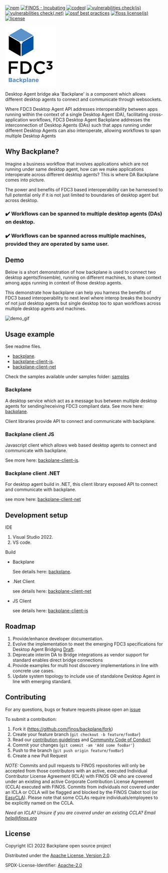 [![npm](https://img.shields.io/npm/v/@finos/fdc3-backplane-client)](https://www.npmjs.com/package/@finos/fdc3-backplane-client)
[![FINOS - Incubating](https://cdn.jsdelivr.net/gh/finos/contrib-toolbox@master/images/badge-incubating.svg)](https://community.finos.org/docs/governance/Software-Projects/stages/incubating)
[![codeql](https://github.com/finos/backplane/actions/workflows/codeql.yml/badge.svg)](https://github.com/finos/backplane/actions/workflows/codeql.yml)
[![vulnerabilities check(js)](https://github.com/finos/backplane/actions/workflows/node-cve-scanning.yml/badge.svg)](https://github.com/finos/backplane/actions/workflows/node-cve-scanning.yml) 
[![vulnerabilities check(.net)](https://github.com/finos/backplane/actions/workflows/dotnet-cve-scanning.yml/badge.svg)](https://github.com/finos/backplane/actions/workflows/dotnet-cve-scanning.yml)
[![ossf best practices](https://bestpractices.coreinfrastructure.org/projects/6700/badge)](https://bestpractices.coreinfrastructure.org/projects/6700)
[![floss license(js)](https://github.com/finos/backplane/actions/workflows/node-license-scanning.yml/badge.svg)](https://github.com/finos/backplane/actions/workflows/node-license-scanning.yml)
[![license](https://img.shields.io/badge/License-Apache%202.0-blue.svg)](https://opensource.org/licenses/Apache-2.0)

![backplane logo](./docs/resources/BackplaneIcon.png)

Desktop Agent bridge aka 'Backplane' is a component which allows different desktop agents to connect and communicate through websockets.

Where FDC3 Desktop Agent API addresses interoperability between apps running within the context of a single Desktop Agent (DA), facilitating cross-application workflows, FDC3 Desktop Agent Backplane addresses the interconnection of Desktop Agents (DAs) such that apps running under different Desktop Agents can also interoperate, allowing workflows to span multiple Desktop Agents

## Why Backplane?

Imagine a business workflow that involves applications which are not running under same desktop agent, how can we make applications interoperate across different desktop agents? This is where DA Backplane comes into picture.

The power and benefits of FDC3 based interoperability can be harnessed to full potential only if it is not just limited to boundaries of desktop agent but across desktop.

### ✔️ Workflows can be spanned to multiple desktop agents (DAs) on desktop.

### ✔️ Workflows can be spanned across multiple machines, provided they are operated by same user.

## Demo

Below is a short demonstration of how backplane is used to connect two desktop agents(finsemble), running on different machines, to share context among apps running in context of those desktop agents. 

This demonstrate how backplane can help you harness the benefits of FDC3 based interoperability to next level where interop breaks the boundry of not just desktop agents but single desktop too to span workflows across multiple desktop agents and machines.

![demo_gif](./docs/resources/Backplane_Demo.gif)

## Usage example

See readme files.

- [backplane](./src/Finos.Fdc3.Backplane/Readme.md).
- [backplane-client-js](./src/Finos.Fdc3.Backplane.Client.JS/README.md).
- [backplane-client-net](./src/Finos.Fdc3.Backplane.Client/Readme.md)

Check the samples available under samples folder: [samples](./samples/)

### Backplane

A desktop service which act as a message bus between multiple desktop agents for sending/receiving FDC3 compliant data.
See more here: [backplane](./src/Finos.Fdc3.Backplane/Readme.md).

Client libraries provide API to connect and communicate with backplane.

### Backplane client JS

Javascript client which allows web based desktop agents to connect and communicate with backplane.

See more here: [backplane-client-js](./src/Finos.Fdc3.Backplane.Client.JS/README.md).

### Backplane client .NET

For desktop agent build in .NET, this client library exposed API to connect and communicate with backplane.

see more here: [backplane-client-net](./src/Finos.Fdc3.Backplane.Client/Readme.md)

## Development setup

IDE

1.  Visual Studio 2022.
2.  VS code.

Build

- Backplane

  See details here: [backplane](./src/Finos.Fdc3.Backplane/Readme.md).

- .Net Client

  see details here: [backplane-client-net](./src/Finos.Fdc3.Backplane.Client/Readme.md)

- JS Client

  see details here: [backplane-client-js](./src/Finos.Fdc3.Backplane.Client.JS/README.md)

## Roadmap

1. Provide/enhance developer documentation.
2. Evolve the implementation to meet the emerging FDC3 specifications for Desktop Agent Bridging [Draft](https://github.com/finos/FDC3/blob/544-Desktop-Agent-Bridging-Proposal/docs/api-bridging/spec.md).
3. Deprecate interim DA to Bridge integrations as vendor support for standard enables direct bridge connections
4. Provide examples for multi host discovery implementations in line with concrete use cases.
5. Update system topology to include use of standalone Desktop Agent in line with emerging standard.

## Contributing

For any questions, bugs or feature requests please open an [issue](https://github.com/finos/backplane/issues)

To submit a contribution:

1. Fork it (<https://github.com/finos/backplane/fork>)
2. Create your feature branch (`git checkout -b feature/fooBar`)
3. Read our [contribution guidelines](./CONTRIBUTING.md) and [Community Code of Conduct](https://www.finos.org/code-of-conduct)
4. Commit your changes (`git commit -am 'Add some fooBar'`)
5. Push to the branch (`git push origin feature/fooBar`)
6. Create a new Pull Request

_NOTE:_ Commits and pull requests to FINOS repositories will only be accepted from those contributors with an active, executed Individual Contributor License Agreement (ICLA) with FINOS OR who are covered under an existing and active Corporate Contribution License Agreement (CCLA) executed with FINOS. Commits from individuals not covered under an ICLA or CCLA will be flagged and blocked by the FINOS Clabot tool (or [EasyCLA](https://community.finos.org/docs/governance/Software-Projects/easycla)). Please note that some CCLAs require individuals/employees to be explicitly named on the CCLA.

_Need an ICLA? Unsure if you are covered under an existing CCLA? Email [help@finos.org](mailto:help@finos.org)_

## License

Copyright (C) 2022 Backplane open source project

Distributed under the [Apache License, Version 2.0](http://www.apache.org/licenses/LICENSE-2.0).

SPDX-License-Identifier: [Apache-2.0](https://spdx.org/licenses/Apache-2.0)
